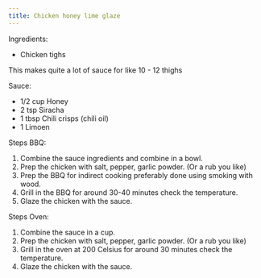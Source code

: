 ```yaml
---
title: Chicken honey lime glaze
---
```


Ingredients:
- Chicken tighs

This makes quite a lot of sauce for like 10 - 12 thighs

Sauce:
- 1/2 cup Honey
- 2 tsp Siracha
- 1 tbsp Chili crisps (chili oil)
- 1 Limoen

Steps BBQ:
1. Combine the sauce ingredients and combine in a bowl.
2. Prep the chicken with salt, pepper, garlic powder. (Or a rub you like)
3. Prep the BBQ for indirect cooking preferably done using smoking with wood.
4. Grill in the BBQ for around 30-40 minutes check the temperature.
5. Glaze the chicken with the sauce.

Steps Oven:
1. Combine the sauce in a cup.
2. Prep the chicken with salt, pepper, garlic powder. (Or a rub you like)
3. Grill in the oven at 200 Celsius for around 30 minutes check the temperature.
4. Glaze the chicken with the sauce.
